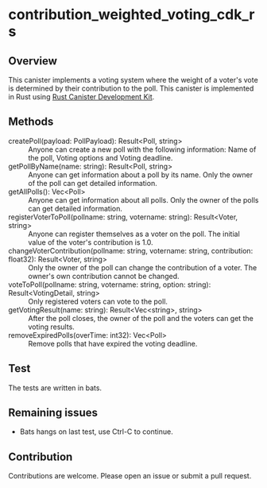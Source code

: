 # contribution_weighted_voting_cdk_rs

## Overview

This canister implements a voting system where the weight of a voter's vote is determined by their contribution to the poll.
This canister is implemented in Rust using [Rust Canister Development Kit](https://github.com/dfinity/cdk-rs).

## Methods

<dl>
    <dt>createPoll(payload: PollPayload): Result&lt;Poll, string&gt;</dt>
    <dd>Anyone can create a new poll with the following information: Name of the poll, Voting options and Voting deadline.</dd>
    <dt>getPollByName(name: string): Result&lt;Poll, string&gt;</dt>
    <dd>Anyone can get information about a poll by its name. Only the owner of the poll can get detailed information.</dd>
    <dt>getAllPolls(): Vec&lt;Poll&gt;</dt>
    <dd>Anyone can get information about all polls. Only the owner of the polls can get detailed information.</dd>
    <dt>registerVoterToPoll(pollname: string, votername: string): Result&lt;Voter, string&gt;</dt>
    <dd>Anyone can register themselves as a voter on the poll. The initial value of the voter's contribution is 1.0.</dd>
    <dt>changeVoterContribution(pollname: string, votername: string, contribution: float32): Result&lt;Voter, string&gt;</dt>
    <dd>Only the owner of the poll can change the contribution of a voter. The owner's own contribution cannot be changed.</dd>
    <dt>voteToPoll(pollname: string, votername: string, option: string): Result&lt;VotingDetail, string&gt;</dt>
    <dd>Only registered voters can vote to the poll.</dd>
    <dt>getVotingResult(name: string): Result&lt;Vec&lt;string&gt;, string&gt;</dt>
    <dd>After the poll closes, the owner of the poll and the voters can get the voting results.</dd>
    <dt>removeExpiredPolls(overTime: int32): Vec&lt;Poll&gt;</dt>
    <dd>Remove polls that have expired the voting deadline.</dd>
</dl>

## Test

The tests are written in bats.

## Remaining issues

* Bats hangs on last test, use Ctrl-C to continue.

## Contribution

Contributions are welcome. Please open an issue or submit a pull request.
